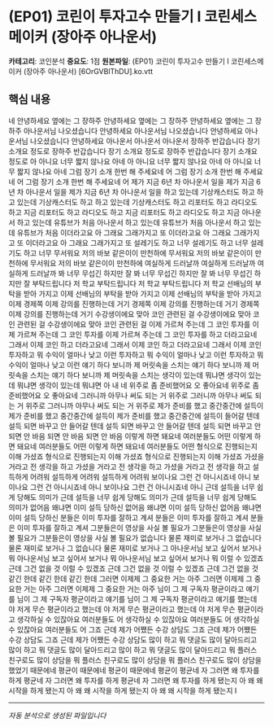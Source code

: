 # (EP01) 코린이 투자고수 만들기 I 코린세스메이커 (장아주 아나운서)

**카테고리**: 코인분석
**중요도**: 1점
**원본파일**: (EP01) 코린이 투자고수 만들기 I 코린세스메이커 (장아주 아나운서) [6OrGVBlThDU].ko.vtt

## 핵심 내용

네    안녕하세요 옆에는 그 장하주 안녕하세요 옆에는 그 장하주 안녕하세요 옆에는 그 장하주 아나운서님 나오셨습니다 안녕하세요 아나운서님 나오셨습니다 안녕하세요 아나운서님 나오셨습니다 안녕하세요 아나운서 아나운서 아나운서 장하주 반갑습니다 장기 소개요 정도로 장하주 반갑습니다 장기 소개요 정도로 장하주 반갑습니다 장기 소개요 정도로 아 아니요 너무 짧지 않나요 아네 아 아니요 너무 짧지 않나요 아네 아 아니요 너무 짧지 않나요 아네 그럼 장기 소개 한번 해 주세요네 어 그럼 장기 소개 한번 해 주세요네 어 그럼 장기 소개 한번 해 주세요네 어 제가 지금 6년 차 아나운서 일을 제가 지금 6년 차 아나운서 일을 제가 지금 6년 차 아나운서 일을 하고 있는데 기상캐스터도 하고 하고 있는데 기상캐스터도 하고 하고 있는데 기상캐스터도 하고 리포터도 하고 라디오도 하고 지금 리포터도 하고 라디오도 하고 지금 리포터도 하고 라디오도 하고 지금 아나운서 하고 있는데 유튜브가 처음 아나운서 하고 있는데 유튜브가 처음 아나운서 하고 있는데 유튜브가 처음 이더라고요 아 그래요 그래가지고 또 이더라고요 아 그래요 그래가지고 또 이더라고요 아 그래요 그래가지고 또 설레기도 하고 너무 설레기도 하고 너무 설레기도 하고 너무 무서워요 저의 바보 같은이이 만천하에 무서워요 저의 바보 같은이이 만천하에 무서워요 저의 바보 같은이이 만천하에 여실하게 드러날까 여실하게 드러날까 여실하게 드러날까 봐 너무 무섭긴 하지만 잘 봐 너무 무섭긴 하지만 잘 봐 너무 무섭긴 하지만 잘 부탁드립니다  저 학교 부탁드립니다  저 학교 부탁드립니다  저 학교 선배님의 부탁을 받아 가지고 이제 선배님의 부탁을 받아 가지고 이제 선배님의 부탁을 받아 가지고 이제 경제쪽 이제 강의를 진행하는데 거기 경제쪽 이제 강의를 진행하는데 거기 경제쪽 이제 강의를 진행하는데 거기 수강생이에요 맞아 코인 관련된 걸 수강생이에요 맞아 코인 관련된 걸 수강생이에요 맞아 코인 관련된 걸 이제 가르쳐 주는데 그 코인 투자를 이제 가르쳐 주는데 그 코인 투자를 이제 가르쳐 주는데 그 코인 투자를 하고 더라고요네 그래서 이제 코인 하고 더라고요네 그래서 이제 코인 하고 더라고요네 그래서 이제 코인 투자하고 뭐 수익이 얼마나 낮고 이런 투자하고 뭐 수익이 얼마나 낮고 이런 투자하고 뭐 수익이 얼마나 낮고 이런 얘기 하다 보니까 제 머릿속을 스치는 얘기 하다 보니까 제 머릿속을 스치는 얘기 하다 보니까 제 머릿속을 스치는 생각이 있는데 뭐냐면 생각이 있는데 뭐냐면 생각이 있는데 뭐냐면 아 내 네 위주로 좀 준비했어요 오 좋아요네 위주로 좀 준비했어요 오 좋아요네 그러니까 아무나 써도 되는 거 위주로 그러니까 아무나 써도 되는 거 위주로 그러니까 아무나 써도 되는 거 위주로 제가 준비를 했고 중간중간에 설득이 제가 준비를 했고 중간중간에 설득이 제가 준비를 했고 중간중간에 설득이 들어갈 텐데 설득 되면 바꾸고 안 들어갈 텐데 설득 되면 바꾸고 안 들어갈 텐데 설득 되면 바꾸고 안 되면 안 바음 되면 안 바음 되면 안 바음 이렇게 하면 돼요네 여러분들도 어떤 이렇게 하면 돼요네 여러분들도 어떤 이렇게 하면 돼요네 여러분들도 어떤 형식으로 진행되는지 이해 가셨죠 형식으로 진행되는지 이해 가셨죠 형식으로 진행되는지 이해 가셨죠 가셨을 거라고 전 생각을 하고 가셨을 거라고 전 생각을 하고 가셨을 거라고 전 생각을 하고 설득하게 어려워 설득하게 어려워 설득하게 어려워 보이나요 그런 건 아니시죠네 아니 보이나요 그런 건 아니시죠네 아니 보이나요 그런 건 아니시죠네 아니 근데 설득을 너무 쉽게 당해도 의미가 근데 설득을 너무 쉽게 당해도 의미가 근데 설득을 너무 쉽게 당해도 의미가 없어음 왜냐면 이미 설득 당하신 없어음 왜냐면 이미 설득 당하신 없어음 왜냐면 이미 설득 당하신 분들은 이미 투자를 잘하고 계셔 분들은 이미 투자를 잘하고 계셔 분들은 이미 투자를 잘하고 계셔 그분들은이 영상을 사실 볼 필요가 그분들은이 영상을 사실 볼 필요가 그분들은이 영상을 사실 볼 필요가 없습니다 물론 재미로 보거나 그 없습니다 물론 재미로 보거나 그 없습니다 물론 재미로 보거나 그 아나운서님 보고 싶어서 보거나 뭐 아나운서님 보고 싶어서 보거나 뭐 아나운서님 보고 싶어서 보거나 뭐 이럴 수 있겠죠 근데 그건 없을 것 이럴 수 있겠죠 근데 그건 없을 것 이럴 수 있겠죠 근데 그건 없을 것 같긴 한데 같긴 한데 같긴 한데 그러면 이제제 그 중요한 거는 아주 그러면 이제제 그 중요한 거는 아주 그러면 이제제 그 중요한 거는 아주 님이 그 제 구독자 평균이라고 얘기를 님이 그 제 구독자 평균이라고 얘기를 님이 그 제 구독자 평균이라고 얘기를 했는데 야 저게 무슨 평균이라고 했는데 야 저게 무슨 평균이라고 했는데 야 저게 무슨 평균이라고 생각하실 수 있잖아요 여러분들도 어 생각하실 수 있잖아요 여러분들도 어 생각하실 수 있잖아요 여러분들도 어 그죠 근데 제가 어쨌든 수강 상담도 그죠 근데 제가 어쨌든 수강 상담도 그죠 근데 제가 어쨌든 수강 상담도 많이 하고 뭐 댓글도 많이 달아드리고 많이 하고 뭐 댓글도 많이 달아드리고 많이 하고 뭐 댓글도 많이 달아드리고 뭐 플러스 친구로도 많이 상담을 뭐 플러스 친구로도 많이 상담을 뭐 플러스 친구로도 많이 상담을 했었기 때문에네 평균이 때문에네 평균이 때문에네 평균이 평균네 자 그러면 왜 투자를 하게 평균네 자 그러면 왜 투자를 하게 평균네 자 그러면 왜 투자를 하게 됐는지 아 왜 왜 시작을 하게 됐는지 아 왜 왜 시작을 하게 됐는지 아 왜 왜 시작을 하게 됐는지 I

---
*자동 분석으로 생성된 파일입니다*
